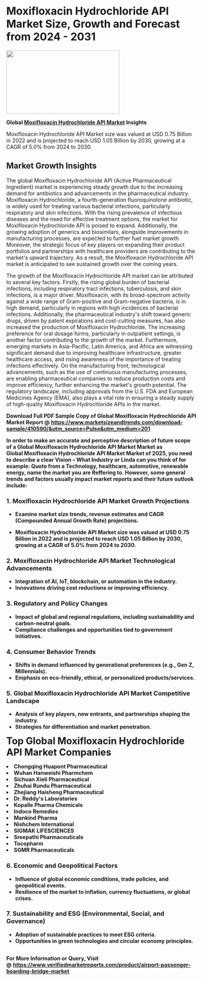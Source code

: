<H1>Moxifloxacin Hydrochloride API Market Size, Growth and Forecast from 2024 - 2031</H1><img class="aligncenter size-medium wp-image-584254" src="https://thirdeyenews.in/wp-content/uploads/2024/09/Global-Market-Research-300x168.jpeg" alt="" width="300" height="168" /><p><strong>Global&nbsp;<a href="https://www.marketsizeandtrends.com/download-sample/410590/&amp;utm_source=Pulse&amp;utm_medium=201">Moxifloxacin Hydrochloride API Market</a> Insights</strong></p><p>Moxifloxacin Hydrochloride API Market size was valued at USD 0.75 Billion in 2022 and is projected to reach USD 1.05 Billion by 2030, growing at a CAGR of 5.0% from 2024 to 2030.</p><p><h2>Market Growth Insights</h2> <p>The global Moxifloxacin Hydrochloride API (Active Pharmaceutical Ingredient) market is experiencing steady growth due to the increasing demand for antibiotics and advancements in the pharmaceutical industry. Moxifloxacin Hydrochloride, a fourth-generation fluoroquinolone antibiotic, is widely used for treating various bacterial infections, particularly respiratory and skin infections. With the rising prevalence of infectious diseases and the need for effective treatment options, the market for Moxifloxacin Hydrochloride API is poised to expand. Additionally, the growing adoption of generics and biosimilars, alongside improvements in manufacturing processes, are expected to further fuel market growth. Moreover, the strategic focus of key players on expanding their product portfolios and partnerships with healthcare providers are contributing to the market's upward trajectory. As a result, the Moxifloxacin Hydrochloride API market is anticipated to see sustained growth over the coming years.</p> <p><strong></strong></p> <p>The growth of the Moxifloxacin Hydrochloride API market can be attributed to several key factors. Firstly, the rising global burden of bacterial infections, including respiratory tract infections, tuberculosis, and skin infections, is a major driver. Moxifloxacin, with its broad-spectrum activity against a wide range of Gram-positive and Gram-negative bacteria, is in high demand, particularly in regions with high incidences of bacterial infections. Additionally, the pharmaceutical industry's shift toward generic drugs, driven by patent expirations and cost-cutting measures, has also increased the production of Moxifloxacin Hydrochloride. The increasing preference for oral dosage forms, particularly in outpatient settings, is another factor contributing to the growth of the market. Furthermore, emerging markets in Asia-Pacific, Latin America, and Africa are witnessing significant demand due to improving healthcare infrastructure, greater healthcare access, and rising awareness of the importance of treating infections effectively. On the manufacturing front, technological advancements, such as the use of continuous manufacturing processes, are enabling pharmaceutical companies to reduce production costs and improve efficiency, further enhancing the market's growth potential. The regulatory landscape, including approvals from the U.S. FDA and European Medicines Agency (EMA), also plays a vital role in ensuring a steady supply of high-quality Moxifloxacin Hydrochloride APIs in the market.</p> <p><strong></p><p><span class=""><strong>Download Full PDF Sample Copy of Global Moxifloxacin Hydrochloride API Market Report</strong> @ <a href="https://www.marketsizeandtrends.com/download-sample/410590/&amp;utm_source=Pulse&amp;utm_medium=201" target="_blank">https://www.marketsizeandtrends.com/download-sample/410590/&amp;utm_source=Pulse&amp;utm_medium=201</a></span></p><p>In order to make an accurate and perceptive description of future scope of a Global&nbsp;Moxifloxacin Hydrochloride API Market Market as Global&nbsp;Moxifloxacin Hydrochloride API Market Market of 2025, you need to describe a clear Vision &ndash; What Industry or Linda can you think of for example: Quote from a Technology, healthcare, automotive, renewable energy, name the market you are Reffering to. However, some general trends and factors usually impact market reports and their future outlook include:</p><h3>1.&nbsp;<strong>Moxifloxacin Hydrochloride API Market Growth Projections</strong></h3><ul><li>Examine market size trends, revenue estimates and CAGR (Compounded Annual Growth Rate) projections.</li><li><p>Moxifloxacin Hydrochloride API Market size was valued at USD 0.75 Billion in 2022 and is projected to reach USD 1.05 Billion by 2030, growing at a CAGR of 5.0% from 2024 to 2030.</p></li></ul><h3>2.&nbsp;<strong>Moxifloxacin Hydrochloride API Market Technological Advancements</strong></h3><ul><li>Integration of AI, IoT, blockchain, or automation in the industry.</li><li>Innovations driving cost reductions or improving efficiency.</li></ul><h3>3.&nbsp;<strong>Regulatory and Policy Changes</strong></h3><ul><li>Impact of global and regional regulations, including sustainability and carbon-neutral goals.</li><li>Compliance challenges and opportunities tied to government initiatives.</li></ul><h3>4.&nbsp;<strong>Consumer Behavior Trends</strong></h3><ul><li>Shifts in demand influenced by generational preferences (e.g., Gen Z, Millennials).</li><li>Emphasis on eco-friendly, ethical, or personalized products/services.</li></ul><h3>5.&nbsp;<strong>Global Moxifloxacin Hydrochloride API Market Competitive Landscape</strong></h3><ul><li>Analysis of key players, new entrants, and partnerships shaping the industry.</li><li>Strategies for differentiation and market penetration.</li></ul><p data-pm-slice="1 1 []"><span style="color: inherit; font-family: inherit; font-size: 25px;">Top Global Moxifloxacin Hydrochloride API Market Companies</span></p><div class="" data-test-id=""><p><li>Chongqing Huapont Pharmaceutical</li><li> Wuhan Hanweishi Pharmchem</li><li> Sichuan Xieli Pharmaceutical</li><li> Zhuhai Rundu Pharmaceutical</li><li> Zhejiang Haisheng Pharmaceutical</li><li> Dr. Reddy's Laboratories</li><li> Kopalle Pharma Chemicals</li><li> Indoco Remedies</li><li> Mankind Pharma</li><li> Nishchem International</li><li> SIGMAK LIFESCIENCES</li><li> Sreepathi Pharmaceuticals</li><li> Tocopharm</li><li> SGMR Pharmaceuticals</li></p></div><h3>6.&nbsp;<strong>Economic and Geopolitical Factors</strong></h3><ul><li>Influence of global economic conditions, trade policies, and geopolitical events.</li><li>Resilience of the market to inflation, currency fluctuations, or global crises.</li></ul><h3>7.&nbsp;<strong>Sustainability and ESG (Environmental, Social, and Governance)</strong></h3><ul><li>Adoption of sustainable practices to meet ESG criteria.</li><li>Opportunities in green technologies and circular economy principles.</li></ul><h2><strong style="font-size: 14px;">For More Information or Query, Visit @&nbsp;</strong><a style="background-color: #ffffff; font-size: 14px;" href="https://www.marketsizeandtrends.com/report/moxifloxacin-hydrochloride-api-market/" target="_blank">https://www.verifiedmarketreports.com/product/airport-passenger-boarding-bridge-market</a></h2>
